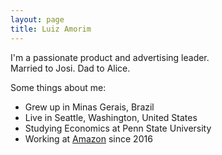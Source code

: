 ```yaml
---
layout: page
title: Luiz Amorim
---
```


I'm a passionate product and advertising leader.  
Married to Josi. Dad to Alice.

Some things about me:

- Grew up in Minas Gerais, Brazil  
- Live in Seattle, Washington, United States  
- Studying Economics at Penn State University  
- Working at [Amazon](https://www.linkedin.com/in/luizamorim/) since 2016
